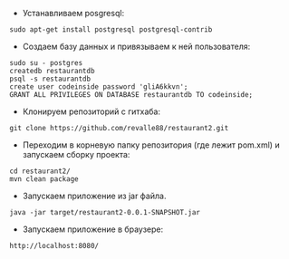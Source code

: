- Устанавливаем posgresql:
```
sudo apt-get install postgresql postgresql-contrib
```

- Создаем базу данных и привязываем к ней пользователя:
```
sudo su - postgres
createdb restaurantdb
psql -s restaurantdb
create user codeinside password 'gliA6kkvn';
GRANT ALL PRIVILEGES ON DATABASE restaurantdb TO codeinside;
```

- Клонируем репозиторий с гитхаба:
```
git clone https://github.com/revalle88/restaurant2.git
```

- Переходим в корневую папку репозитория (где лежит pom.xml) и запускаем сборку проекта:
```
cd restaurant2/
mvn clean package
```

- Запускаем приложение из jar файла.
```
java -jar target/restaurant2-0.0.1-SNAPSHOT.jar
```

- Запускаем приложение в браузере:
```
http://localhost:8080/
```